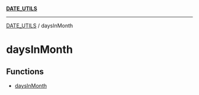 [**DATE_UTILS**](../README.md)

***

[DATE_UTILS](../README.md) / daysInMonth

# daysInMonth

## Functions

- [daysInMonth](functions/daysInMonth.md)
